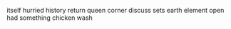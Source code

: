 itself hurried history return queen corner discuss sets earth element open had something chicken wash